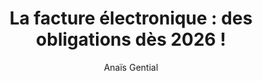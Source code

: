 ---
layout: post
title: "La facture électronique : des obligations dès 2026 !"
link: https://www.dougs.fr/blog/facture-electronique-obligation/
author: "Anaïs Gential"
published_date: "15/01/2024"
description: "Vous devez le savoir, en matière de facturation, le papier vit ses derniers jours. Progressivement à partir du 1er septembre 2026, la facture électronique deviendra une obligation pour toutes les entreprises. Le temps de la facture papier est donc désormais compté. Ce que vous devez bien comprendre, c’est que tous les émetteurs de facture vont être progressivement obligés par la loi française d’émettre et recevoir des «vraies» factures conformes sous format électronique. D’ailleurs, chez Dougs, on travaille déjà sur le sujet, on vous explique tout !"
language: "fr"
categories: "Liens"
tags: "freelance"
og-tags: "freelance"
permalink: /:categories/:year/:month/:day/:title/
---